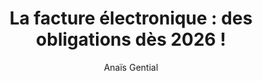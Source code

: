 ---
layout: post
title: "La facture électronique : des obligations dès 2026 !"
link: https://www.dougs.fr/blog/facture-electronique-obligation/
author: "Anaïs Gential"
published_date: "15/01/2024"
description: "Vous devez le savoir, en matière de facturation, le papier vit ses derniers jours. Progressivement à partir du 1er septembre 2026, la facture électronique deviendra une obligation pour toutes les entreprises. Le temps de la facture papier est donc désormais compté. Ce que vous devez bien comprendre, c’est que tous les émetteurs de facture vont être progressivement obligés par la loi française d’émettre et recevoir des «vraies» factures conformes sous format électronique. D’ailleurs, chez Dougs, on travaille déjà sur le sujet, on vous explique tout !"
language: "fr"
categories: "Liens"
tags: "freelance"
og-tags: "freelance"
permalink: /:categories/:year/:month/:day/:title/
---